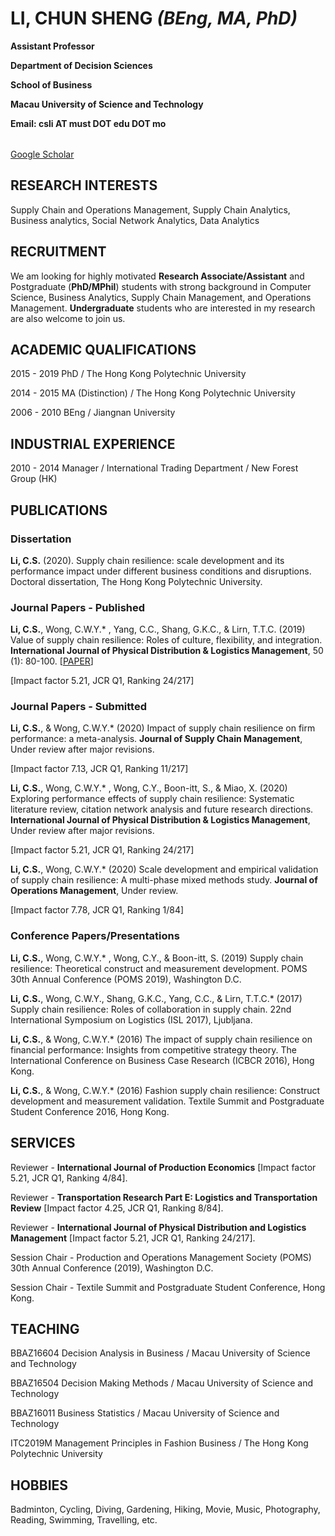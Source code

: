# LI, CHUN SHENG _(BEng, MA, PhD)_

<table border="0">
  <tr>
      <p><b>Assistant Professor</b></p>
      <p><b>Department of Decision Sciences</b></p>
      <p><b>School of Business</b></p>
      <p><b>Macau University of Science and Technology</b></p>
      <p><b>Email: csli AT must DOT edu DOT mo</b></p>
  </tr>
</table>

[Google Scholar](https://scholar.google.com.hk/citations?user=YKSyFhYAAAAJ&hl=en)

## RESEARCH INTERESTS

Supply Chain and Operations Management, Supply Chain Analytics, Business analytics, Social Network Analytics, Data Analytics

## RECRUITMENT
We am looking for highly motivated **Research Associate/Assistant** and Postgraduate (**PhD/MPhil**) students with strong background in Computer Science, Business Analytics, Supply Chain Management, and Operations Management. **Undergraduate** students who are interested in my research are also welcome to join us.

## ACADEMIC QUALIFICATIONS

2015 - 2019 PhD / The Hong Kong Polytechnic University

2014 - 2015 MA (Distinction) / The Hong Kong Polytechnic University

2006 - 2010 BEng / Jiangnan University

## INDUSTRIAL EXPERIENCE

2010 - 2014 Manager / International Trading Department / New Forest Group (HK)

## PUBLICATIONS

### Dissertation

**Li, C.S.** (2020). Supply chain resilience: scale development and its performance impact under different business conditions and disruptions. Doctoral dissertation, The Hong Kong Polytechnic University.

### Journal Papers - Published

**Li, C.S.**, Wong, C.W.Y.* , Yang, C.C., Shang, G.K.C., & Lirn, T.T.C. (2019) Value of supply chain resilience: Roles of culture, flexibility, and integration. **International Journal of Physical Distribution & Logistics Management**, 50 (1): 80-100. [[PAPER](Li_et_al_IJPDLM_2019.pdf)]

[Impact factor 5.21, JCR Q1, Ranking 24/217]

### Journal Papers - Submitted

**Li, C.S.**, & Wong, C.W.Y.* (2020) Impact of supply chain resilience on firm performance: a meta-analysis. **Journal of Supply Chain Management**, Under review after major revisions.

[Impact factor 7.13, JCR Q1, Ranking 11/217]

**Li, C.S.**, Wong, C.W.Y.* , Wong, C.Y., Boon-itt, S., & Miao, X. (2020) Exploring performance effects of supply chain resilience: Systematic literature review, citation network analysis and future research directions. **International Journal of Physical Distribution & Logistics Management**, Under review after major revisions.

[Impact factor 5.21, JCR Q1, Ranking 24/217]

**Li, C.S.**, Wong, C.W.Y.* (2020) Scale development and empirical validation of supply chain resilience: A multi-phase mixed methods study. **Journal of Operations Management**, Under review.

[Impact factor 7.78, JCR Q1, Ranking 1/84]

### Conference Papers/Presentations

**Li, C.S.**, Wong, C.W.Y.* , Wong, C.Y., & Boon-itt, S. (2019) Supply chain resilience: Theoretical construct and measurement development. POMS 30th Annual Conference (POMS 2019), Washington D.C.

**Li, C.S.**, Wong, C.W.Y., Shang, G.K.C., Yang, C.C., & Lirn, T.T.C.* (2017) Supply chain resilience: Roles of collaboration in supply chain. 22nd International Symposium on Logistics (ISL 2017), Ljubljana.

**Li, C.S.**, & Wong, C.W.Y.* (2016) The impact of supply chain resilience on financial performance: Insights from competitive strategy theory. The International Conference on Business Case Research (ICBCR 2016), Hong Kong.

**Li, C.S.**, & Wong, C.W.Y.* (2016) Fashion supply chain resilience: Construct development and measurement validation. Textile Summit and Postgraduate Student Conference 2016, Hong Kong.

## SERVICES

Reviewer - **International Journal of Production Economics** [Impact factor 5.21, JCR Q1, Ranking 4/84].

Reviewer - **Transportation Research Part E: Logistics and Transportation Review** [Impact factor 4.25, JCR Q1, Ranking 8/84].

Reviewer - **International Journal of Physical Distribution and Logistics Management** [Impact factor 5.21, JCR Q1, Ranking 24/217].

Session Chair - Production and Operations Management Society (POMS) 30th Annual Conference (2019), Washington D.C.

Session Chair - Textile Summit and Postgraduate Student Conference, Hong Kong.

## TEACHING

BBAZ16604 Decision Analysis in Business / Macau University of Science and Technology

BBAZ16504 Decision Making Methods / Macau University of Science and Technology

BBAZ16011 Business Statistics / Macau University of Science and Technology

ITC2019M Management Principles in Fashion Business / The Hong Kong Polytechnic University

## HOBBIES

Badminton, Cycling, Diving, Gardening, Hiking, Movie, Music, Photography, Reading, Swimming, Travelling, etc.
